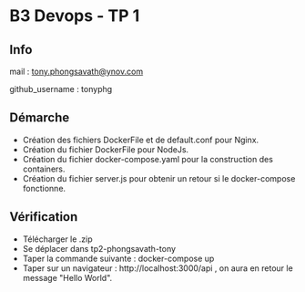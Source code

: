 # B3 Devops - TP 1

## Info

mail : tony.phongsavath@ynov.com

github_username : tonyphg

## Démarche

- Création des fichiers DockerFile et de default.conf pour Nginx.
- Création du fichier DockerFile pour NodeJs.
- Création du fichier docker-compose.yaml pour la construction des containers.
- Création du fichier server.js pour obtenir un retour si le docker-compose fonctionne.

## Vérification

- Télécharger le .zip
- Se déplacer dans tp2-phongsavath-tony
- Taper la commande suivante : docker-compose up
- Taper sur un navigateur : http://localhost:3000/api , on aura en retour le message "Hello World".